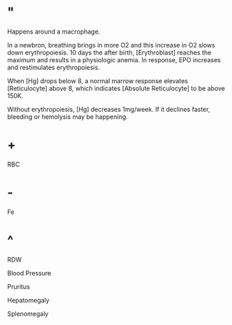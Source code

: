 # "

Happens around a macrophage.

In a newbron, breathing brings in more O2 and this increase in O2 slows down erythropoiesis.
10 days the after birth, [Erythroblast] reaches the maximum and results in a physiologic anemia.
In response, EPO increases and restimulates erythropoiesis.

When [Hg] drops below 8, a normal marrow response elevates [Reticulocyte] above 8, which indicates [Absolute Reticulocyte] to be above 150K.

Without erythropoiesis, [Hg] decreases 1mg/week.
If it declines faster, bleeding or hemolysis may be happening.

# +

RBC

# -

Fe

# ^

RDW

Blood Pressure

Pruritus

Hepatomegaly

Splenomegaly
